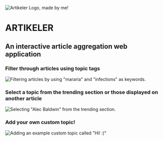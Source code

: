 ![Artikeler Logo, made by me!](../src/img/logo.png)

# ARTIKELER

## An interactive article aggregation web application

### Filter through articles using topic tags

![Filtering articles by using "mararia" and "infections" as keywords.](../src/img/markdown/example0.png)

### Select a topic from the trending section or those displayed on another article

![Selecting "Alec Baldwin" from the trending section.](../src/img/markdown/example2.png)

### Add your own custom topic!

![Adding an example custom topic called "Hi! :)"](../src/img/markdown/example3.png)
